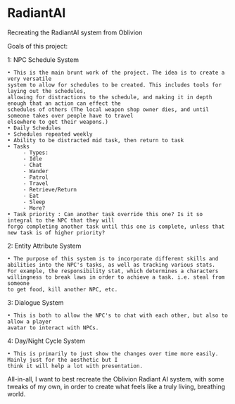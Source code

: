 # RadiantAI
 Recreating the RadiantAI system from Oblivion

 Goals of this project:

 1: NPC Schedule System

    • This is the main brunt work of the project. The idea is to create a very versatile
    system to allow for schedules to be created. This includes tools for laying out the schedules,
    allowing for distractions to the schedule, and making it in depth enough that an action can effect the 
    schedules of others (The local weapon shop owner dies, and until someone takes over people have to travel
    elsewhere to get their weapons.)
    • Daily Schedules
    • Schedules repeated weekly
    • Ability to be distracted mid task, then return to task
    • Tasks
         - Types:
         - Idle
         - Chat
         - Wander
         - Patrol
         - Travel
         - Retrieve/Return
         - Eat
         - Sleep
         - More?
    • Task priority : Can another task override this one? Is it so integral to the NPC that they will
    forgo completing another task until this one is complete, unless that new task is of higher priority?

 2: Entity Attribute System

    • The purpose of this system is to incorporate different skills and
    abilities into the NPC's tasks, as well as tracking various stats.
    For example, the responsibility stat, which determines a characters
    willingness to break laws in order to achieve a task. i.e. steal from someone
    to get food, kill another NPC, etc.

 3: Dialogue System

    • This is both to allow the NPC's to chat with each other, but also to allow a player
    avatar to interact with NPCs.

 4: Day/Night Cycle System
 
    • This is primarily to just show the changes over time more easily. Mainly just for the aesthetic but I
    think it will help a lot with presentation.



All-in-all, I want to best recreate the Oblivion Radiant AI system, with some tweaks of my own, in order to create what feels like
a truly living, breathing world.
